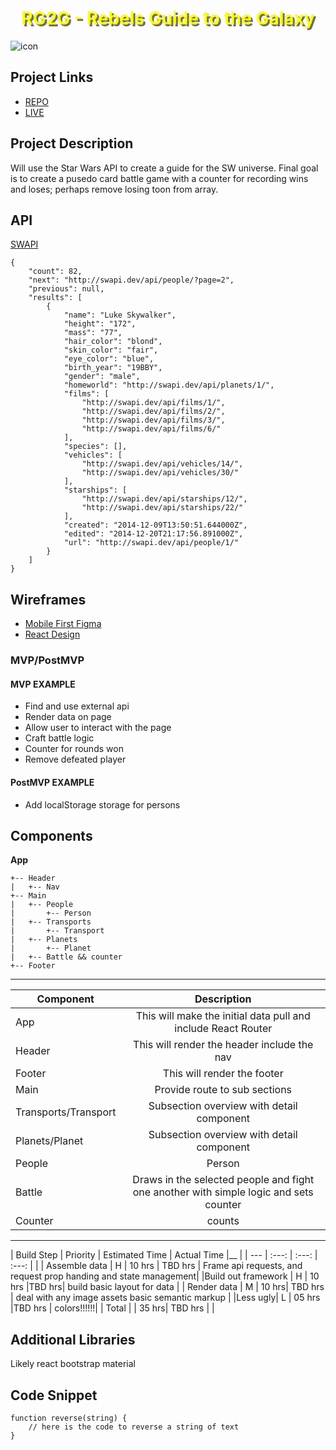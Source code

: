 # <span style="color:yellow;text-shadow:3px 3px rgba(46, 49, 49, .7);"><center>RG2G - Rebels Guide to the Galaxy</center></span>
<right>![icon](https://raw.githubusercontent.com/squirrellypenguin/projectapp/main/geonosis_by_radiusss.png)</right>


## Project Links

- [REPO](https://github.com/squirrellypenguin/projectapp)
- [LIVE](https://rg2g.netlify.app/)

## Project Description

Will use the Star Wars API to create a guide for the SW universe.  Final goal is to create a pusedo card battle game with a counter for recording wins and loses; perhaps remove losing toon from array. 

## API

[SWAPI](https://swapi.dev/api/people/)

```
{
	"count": 82,
	"next": "http://swapi.dev/api/people/?page=2",
	"previous": null,
	"results": [
		{
			"name": "Luke Skywalker",
			"height": "172",
			"mass": "77",
			"hair_color": "blond",
			"skin_color": "fair",
			"eye_color": "blue",
			"birth_year": "19BBY",
			"gender": "male",
			"homeworld": "http://swapi.dev/api/planets/1/",
			"films": [
				"http://swapi.dev/api/films/1/",
				"http://swapi.dev/api/films/2/",
				"http://swapi.dev/api/films/3/",
				"http://swapi.dev/api/films/6/"
			],
			"species": [],
			"vehicles": [
				"http://swapi.dev/api/vehicles/14/",
				"http://swapi.dev/api/vehicles/30/"
			],
			"starships": [
				"http://swapi.dev/api/starships/12/",
				"http://swapi.dev/api/starships/22/"
			],
			"created": "2014-12-09T13:50:51.644000Z",
			"edited": "2014-12-20T21:17:56.891000Z",
			"url": "http://swapi.dev/api/people/1/"
		}
	]
}
```


## Wireframes

- [Mobile First Figma](https://www.figma.com/file/GcMtI3P0fA4tpQdW9WNKat/Untitled?node-id=0%3A1)
- [React Design](#Components)


### MVP/PostMVP

#### MVP EXAMPLE
- Find and use external api 
- Render data on page 
- Allow user to interact with the page
- Craft battle logic
- Counter for rounds won
- Remove defeated player


#### PostMVP EXAMPLE

- Add localStorage storage for persons


## Components

**App**
```
+-- Header
|   +-- Nav
+-- Main
|   +-- People
|       +-- Person
|   +-- Transports
|       +-- Transport
|   +-- Planets
|       +-- Planet
|   +-- Battle && counter
+-- Footer
```
____________________________________________________________________________
| Component | Description | 
| --- | :---: |  
| App | This will make the initial data pull and include React Router| 
| Header | This will render the header include the nav | 
| Footer | This will render the footer | 
| Main	|  Provide  route to sub sections|
|Transports/Transport| Subsection overview with detail component |
|Planets/Planet|  Subsection overview with detail component |
|People|Person|  Subsection overview with detail component |
|Battle| Draws in the selected people and fight one another with simple logic and sets counter |
|Counter| counts|

_________________________________________________________________________________________________________
| Build Step | Priority | Estimated Time | Actual Time |__ |
| --- | :---: |  :---: | :---: | |
| Assemble data | H | 10 hrs | TBD hrs | Frame api requests, and request prop handing and state management|
|Build out framework | H | 10 hrs |TBD hrs| build basic layout for data |
| Render data | M | 10 hrs| TBD hrs | deal with any image assets basic semantic markup |
|Less ugly| L | 05 hrs |TBD hrs | colors!!!!!!|
| Total |   | 35 hrs| TBD hrs | |
## Additional Libraries

Likely react bootstrap material 

## Code Snippet

```
function reverse(string) {
	// here is the code to reverse a string of text
}
```
